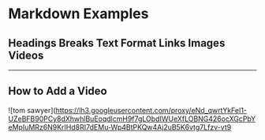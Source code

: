 # Markdown Examples
## Headings Breaks Text Format Links Images Videos
***

## How to Add a Video

![tom sawyer](https://lh3.googleusercontent.com/proxy/eNd_qwrtYkFeI1-UZeBFB90PCy8dXhwhlBuEoqdlcmH9f7gLObdIWUeXfLOBNG426ocXGcPbYeMpIuMRz6N9KrIHd8RI7dEMu-Wp4BtPKQw4Aj2uB5K6vtg7Lfzv-vt9


